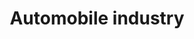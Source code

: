 ---
title: Automobile industry
longTitle: 'Automobile industry'
tags:
- gccommon
french:
- "[[Industrie de lautomobile]]"
usedFor:
- "[[Auto industry]]"
- "[[Automotive industry]]"
---